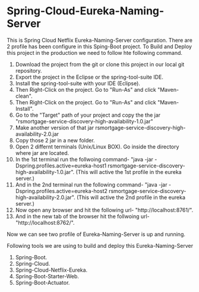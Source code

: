# Spring-Cloud-Eureka-Naming-Server

This is Spring Cloud Netflix Eureka-Naming-Server configuration. There are 2 profile has been configure in this Sping-Boot project. To Build and Deploy this project in the production we need to follow hte following command.

1) Download the project from the git or clone this project in our local git repository.
2) Export the project in the Eclipse or the spring-tool-suite IDE.
3) Install the spring-tool-suite with your IDE (Eclipse).
4) Then Right-Click on the project. Go to "Run-As" and click "Maven-clean".
5) Then Right-Click on the project. Go to "Run-As" and click "Maven-Install".
6) Go to the "Target" path of your project and copy the the jar "rsmortgage-service-discovery-high-availability-1.0.jar"
7) Make another version of that jar rsmortgage-service-discovery-high-availability-2.0.jar
8) Copy those 2 jar in a new folder. 
9) Open 2 differnt terminals (Unix/Linux BOX). Go inside the directory where jar are located. 
10) In the 1st terminal run the follwoing command- "java -jar -Dspring.profiles.active=eureka-host1 rsmortgage-service-discovery-high-availability-1.0.jar". (This will active the 1st profile in the eureka server.)
11) And in the 2nd terminal run the following command- "java -jar -Dspring.profiles.active=eureka-host2 rsmortgage-service-discovery-high-availability-2.0.jar". (This will active the 2nd profile in the eureka server.)
12) Now open any browser and hit the following url- "http://localhost:8761/". 
13) And in the new tab of the browser hit the follwoing url- "http://localhost:8762/".

Now we can see two profile of Eureka-Naming-Server is up and running. 

Following tools we are using to build and deploy this Eureka-Naming-Server
1) Spring-Boot.
2) Spring-Cloud.
3) Spring-Cloud-Netflix-Eureka.
4) Spring-Boot-Starter-Web.
5) Spring-Boot-Actuator.
